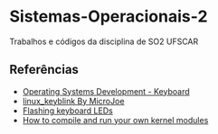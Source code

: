 # Sistemas-Operacionais-2
Trabalhos e códigos da disciplina de SO2 UFSCAR

## Referências

- [Operating Systems Development - Keyboard ](http://www.brokenthorn.com/Resources/OSDev19.html)
- [linux_keyblink By MicroJoe](https://github.com/MicroJoe/linux_keyblink/blob/master/keyboard_blink.c)
- [Flashing keyboard LEDs](http://www.tldp.org/LDP/lkmpg/2.6/html/x1194.html)
- [How to compile and run your own kernel modules](https://www.cs.bham.ac.uk/~exr/lectures/systems/07_08/kernelProgramming.php)
